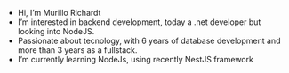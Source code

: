 - Hi, I’m Murillo Richardt
- I’m interested in backend development, today a .net developer but looking into NodeJS.
- Passionate about tecnology, with 6 years of database development and more than 3 years as a fullstack.
- I’m currently learning NodeJs, using recently NestJS framework
